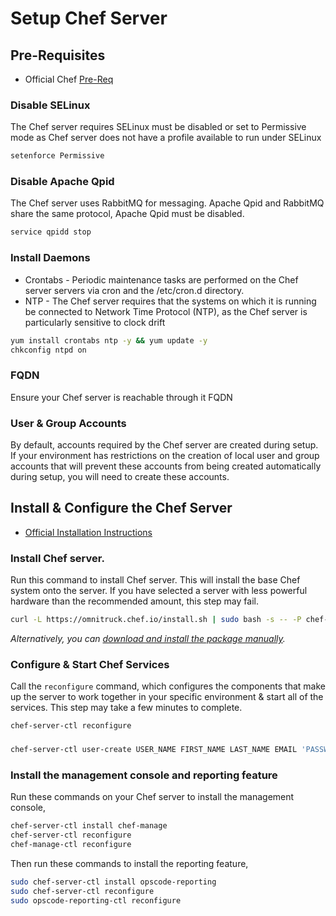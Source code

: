 # Setup Chef Server

## Pre-Requisites

 - Official Chef [Pre-Req](https://docs.chef.io/install_server_pre.html)

### Disable SELinux
The Chef server requires SELinux must be disabled or set to Permissive mode as Chef server does not have a profile available to run under SELinux

```sh
setenforce Permissive
```

### Disable Apache Qpid
The Chef server uses RabbitMQ for messaging. Apache Qpid and RabbitMQ share the same protocol, Apache Qpid must be disabled.

```sh
service qpidd stop
```

### Install Daemons
 - Crontabs - Periodic maintenance tasks are performed on the Chef server servers via cron and the /etc/cron.d directory.
 - NTP - The Chef server requires that the systems on which it is running be connected to Network Time Protocol (NTP), as the Chef server is particularly sensitive to clock drift

```sh
yum install crontabs ntp -y && yum update -y
chkconfig ntpd on

```
### FQDN

Ensure your Chef server is reachable through it FQDN


### User & Group Accounts
By default, accounts required by the Chef server are created during setup. If your environment has restrictions on the creation of local user and group accounts that will prevent these accounts from being created automatically during setup, you will need to create these accounts.

## Install & Configure the Chef Server

 - [Official Installation Instructions](https://docs.chef.io/install_server.html#standalone)
 
### Install Chef server.
Run this command to install Chef server. This will install the base Chef system onto the server. If you have selected a server with less powerful hardware than the recommended amount, this step may fail.

```sh
curl -L https://omnitruck.chef.io/install.sh | sudo bash -s -- -P chef-server
```


_Alternatively, you can [download and install the package manually](https://downloads.chef.io/chef-server/)._


### Configure & Start Chef Services
Call the `reconfigure` command, which configures the components that make up the server to work together in your specific environment & start all of the services. This step may take a few minutes to complete.

```sh
chef-server-ctl reconfigure
```

###

```sh
chef-server-ctl user-create USER_NAME FIRST_NAME LAST_NAME EMAIL 'PASSWORD' --filename FILE_NAME
```


### Install the management console and reporting feature

Run these commands on your Chef server to install the management console,

```sh
chef-server-ctl install chef-manage
chef-server-ctl reconfigure
chef-manage-ctl reconfigure
```

Then run these commands to install the reporting feature,

```sh
sudo chef-server-ctl install opscode-reporting
sudo chef-server-ctl reconfigure
sudo opscode-reporting-ctl reconfigure
```


























